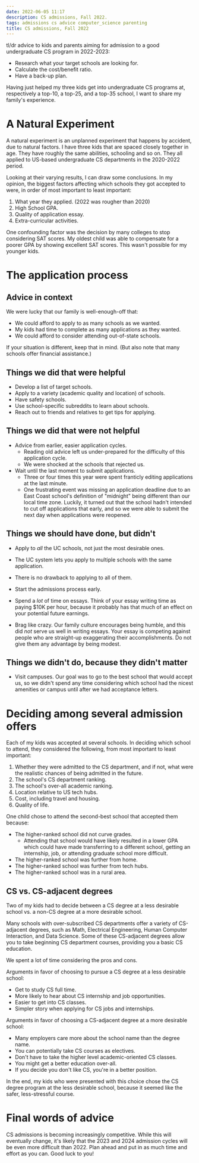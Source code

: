 ```yaml
---
date: 2022-06-05 11:17
description: CS admissions, Fall 2022.
tags: admissions cs advice computer_science parenting
title: CS admissions, Fall 2022
---
```


tl/dr advice to kids and parents aiming for admission to a good undergraduate CS program in 2022-2023:

+ Research what your target schools are looking for.
+ Calculate the cost/benefit ratio.
+ Have a back-up plan.

Having just helped my three kids get into undergraduate CS programs at, respectively a top-10, a top-25, and a top-35 school, I want to share my family's experience.

<!--more-->

# A Natural Experiment

A natural experiment is an unplanned experiment that happens by accident, due to natural factors. I have three kids that are spaced closely together in age. They  have roughly the same abilities, schooling and so on. They all applied to US-based undergraduate CS departments in the 2020-2022 period.

Looking at their varying results, I can draw some conclusions. In my opinion, the biggest factors affecting which schools they got accepted to were, in order of most important to least important:

1. What year they applied. (2022 was rougher than 2020)
2. High School GPA.
3. Quality of application essay.
4. Extra-curricular activities.

One confounding factor was the decision by many colleges to stop considering SAT scores. My oldest child was able to compensate for a poorer GPA by showing excellent SAT scores. This wasn't possible for my younger kids.

# The application process

## Advice in context

We were lucky that our family is well-enough-off that:

- We could afford to apply to as many schools as we wanted.
- My kids had time to complete as many applications as they wanted.
- We could afford to consider attending out-of-state schools.

If your situation is different, keep that in mind. (But also note that many schools offer financial assistance.)

## Things we did that were helpful

+ Develop a list of target schools.
+ Apply to a variety (academic quality and location) of schools.
+ Have safety schools.
+ Use school-specific subreddits to learn about schools.
+ Reach out to friends and relatives to get tips for applying.

## Things we did that were not helpful

- Advice from earlier, easier application cycles.
  - Reading old advice left us under-prepared for the difficulty of this application cycle.
  - We were shocked at the schools that rejected us.
- Wait until the last moment to submit applications.
  - Three or four times this year were spent franticly editing applications at the last minute.
  - One frustrating event was missing an application deadline due to an East Coast school's definition of "midnight" being different than our local time zone. Luckily, it turned out that the school hadn't intended to cut off applications that early, and so we were able to submit the next day when applications were reopened.

## Things we should have done, but didn't

- Apply to _all_ the UC schools, not just the most desirable ones.
- The UC system lets you apply to multiple schools with the same application.
- There is no drawback to applying to all of them.

- Start the admissions process early.

- Spend a _lot_ of time on essays. Think of your essay writing time as paying $10K per hour, because it probably has that much of an effect on your potential future earnings.

- Brag like crazy. Our family culture encourages being humble, and this did _not_ serve us well in writing essays. Your essay is competing against people who are straight-up exaggerating their accomplishments. Do not give them any advantage by being modest.

## Things we didn't do, because they didn't matter

- Visit campuses. Our goal was to go to the best school that would accept us, so we didn't spend any time considering which school had the nicest amenities or campus until after we had acceptance letters.

# Deciding among several admission offers

Each of my kids was accepted at several schools. In deciding which school to attend, they considered the following, from most important to least important:

1. Whether they were admitted to the CS department, and if not, what were the realistic chances of being admitted in the future.
2. The school's CS department ranking.
3. The school's over-all academic ranking.
4. Location relative to US tech hubs.
5. Cost, including travel and housing.
6. Quality of life.

One child chose to attend the second-best school that accepted them because:
- The higher-ranked school did not curve grades.
  - Attending that school would have likely resulted in a lower GPA which could have made transferring to a different school, getting an internship, job, or attending graduate school more difficult.
- The higher-ranked school was further from home.
- The higher-ranked school was further from tech hubs.
- The higher-ranked school was in a rural area.

## CS vs. CS-adjacent degrees

Two of my kids had to decide between a CS degree at a less desirable school vs. a non-CS degree at a more desirable school.

Many schools with over-subscribed CS departments offer a variety of CS-adjacent degrees, such as Math, Electrical Engineering, Human Computer Interaction, and Data Science. Some of these CS-adjacent degrees allow you to take beginning CS department courses, providing you a basic CS education.

We spent a lot of time considering the pros and cons.

Arguments in favor of choosing to pursue a CS degree at a less desirable school:
- Get to study CS full time.
- More likely to hear about CS internship and job opportunities.
- Easier to get into CS classes.
- Simpler story when applying for CS jobs and internships.

Arguments in favor of choosing a CS-adjacent degree at a more desirable school:
- Many employers care more about the school name than the degree name.
- You can potentially take CS courses as electives.
- Don't have to take the higher level academic-oriented CS classes.
- You might get a better education over-all.
- If you decide you don't like CS, you're in a better position.

In the end, my kids who were presented with this choice chose the CS degree program at the less desirable school, because it seemed like the safer, less-stressful course.

# Final words of advice

CS admissions is becoming increasingly competitive. While this will eventually change, it's likely that the 2023 and 2024 admission cycles will be even more difficult than 2022. Plan ahead and put in as much time and effort as you can. Good luck to you!
